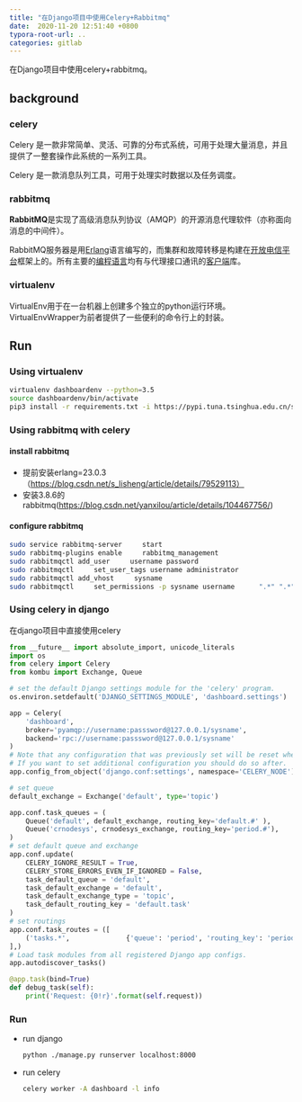 ```yaml
---
title: "在Django项目中使用Celery+Rabbitmq"
date:  2020-11-20 12:51:40 +0800
typora-root-url: ..
categories: gitlab
---
```


在Django项目中使用celery+rabbitmq。

## background

### celery

Celery 是一款非常简单、灵活、可靠的分布式系统，可用于处理大量消息，并且提供了一整套操作此系统的一系列工具。

Celery 是一款消息队列工具，可用于处理实时数据以及任务调度。

### rabbitmq

**RabbitMQ**是实现了高级消息队列协议（AMQP）的开源消息代理软件（亦称面向消息的中间件）。

RabbitMQ服务器是用[Erlang](https://baike.baidu.com/item/Erlang)语言编写的，而集群和故障转移是构建在[开放电信平台](https://baike.baidu.com/item/开放电信平台)框架上的。所有主要的[编程语言](https://baike.baidu.com/item/编程语言/9845131)均有与代理接口通讯的[客户端](https://baike.baidu.com/item/客户端/101081)库。

### virtualenv

VirtualEnv用于在一台机器上创建多个独立的python运行环境。VirtualEnvWrapper为前者提供了一些便利的命令行上的封装。

## Run

### Using virtualenv

```bash
virtualenv dashboardenv --python=3.5
source dashboardenv/bin/activate
pip3 install -r requirements.txt -i https://pypi.tuna.tsinghua.edu.cn/simple
```

### Using rabbitmq with celery

#### install rabbitmq

- 提前安装erlang=23.0.3（https://blog.csdn.net/s_lisheng/article/details/79529113）
- 安装3.8.6的rabbitmq(https://blog.csdn.net/yanxilou/article/details/104467756/)

#### configure rabbitmq

```bash
sudo service rabbitmq-server     start
sudo rabbitmq-plugins enable     rabbitmq_management
sudo rabbitmqctl add_user     username password
sudo rabbitmqctl     set_user_tags username administrator
sudo rabbitmqctl add_vhost     sysname
sudo rabbitmqctl     set_permissions -p sysname username      ".*" ".*" ".*" 
```

### Using celery in django

在django项目中直接使用celery

```python
from __future__ import absolute_import, unicode_literals
import os
from celery import Celery
from kombu import Exchange, Queue

# set the default Django settings module for the 'celery' program.
os.environ.setdefault('DJANGO_SETTINGS_MODULE', 'dashboard.settings')

app = Celery(
    'dashboard',
    broker='pyamqp://username:passsword@127.0.0.1/sysname',
    backend='rpc://username:passsword@127.0.0.1/sysname'
)
# Note that any configuration that was previously set will be reset when config_from_object() is called.
# If you want to set additional configuration you should do so after.
app.config_from_object('django.conf:settings', namespace='CELERY_NODE')

# set queue
default_exchange = Exchange('default', type='topic')

app.conf.task_queues = (
    Queue('default', default_exchange, routing_key='default.#' ),
    Queue('crnodesys', crnodesys_exchange, routing_key='period.#'),
)
# set default queue and exchange
app.conf.update(
    CELERY_IGNORE_RESULT = True,
    CELERY_STORE_ERRORS_EVEN_IF_IGNORED = False,
	task_default_queue = 'default',
	task_default_exchange = 'default',
	task_default_exchange_type = 'topic',
	task_default_routing_key = 'default.task'
)
# set routings
app.conf.task_routes = ([
    ('tasks.*',              {'queue': 'period', 'routing_key': 'period.task'}),
],)
# Load task modules from all registered Django app configs.
app.autodiscover_tasks()

@app.task(bind=True)
def debug_task(self):
    print('Request: {0!r}'.format(self.request))
```

### Run

* run django

  ```bash
  python ./manage.py runserver localhost:8000
  ```

* run celery

  ```bash
  celery worker -A dashboard -l info
  ```